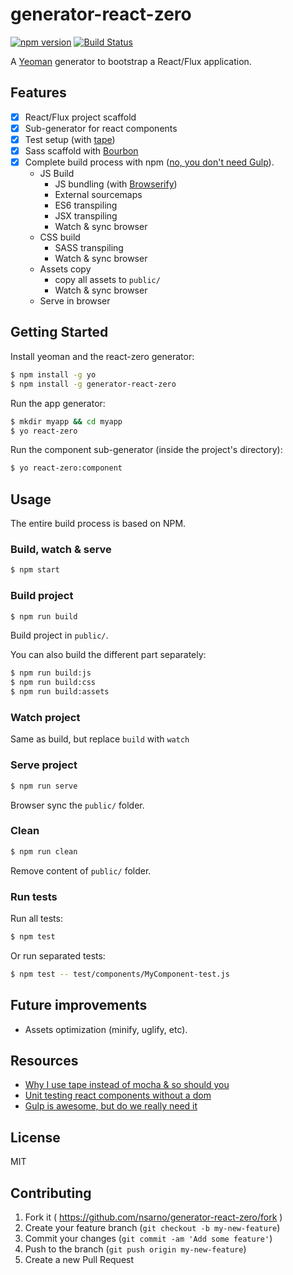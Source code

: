 # generator-react-zero
[![npm version](https://badge.fury.io/js/generator-react-zero.svg)](http://badge.fury.io/js/generator-react-zero)
[![Build Status](https://travis-ci.org/nsarno/generator-react-zero.svg)](https://travis-ci.org/nsarno/generator-react-zero)

A [Yeoman](http://yeoman.io) generator to bootstrap a React/Flux application.

## Features

- [x] React/Flux project scaffold
- [x] Sub-generator for react components
- [x] Test setup (with [tape](https://github.com/substack/tape))
- [x] Sass scaffold with [Bourbon](http://bourbon.io/)
- [x] Complete build process with npm ([no, you don't need Gulp](http://gon.to/2015/02/26/gulp-is-awesome-but-do-we-really-need-it/)).
  - JS Build
    - JS bundling (with [Browserify](http://browserify.org/)) 
    - External sourcemaps
    - ES6 transpiling
    - JSX transpiling
    - Watch & sync browser
  - CSS build
    - SASS transpiling
    - Watch & sync browser
  - Assets copy
    - copy all assets to `public/`
    - Watch & sync browser
  - Serve in browser

## Getting Started

Install yeoman and the react-zero generator:

```bash
$ npm install -g yo
$ npm install -g generator-react-zero
```

Run the app generator:

```bash
$ mkdir myapp && cd myapp
$ yo react-zero
```

Run the component sub-generator (inside the project's directory):

```bash
$ yo react-zero:component
```

## Usage

The entire build process is based on NPM.

### Build, watch & serve

```bash
$ npm start
```

### Build project

```bash
$ npm run build
```

Build project in `public/`.

You can also build the different part separately:

```bash
$ npm run build:js
$ npm run build:css
$ npm run build:assets
```

### Watch project

Same as build, but replace `build` with `watch`

### Serve project

```bash
$ npm run serve
```

Browser sync the `public/` folder.

### Clean

```bash
$ npm run clean
```

Remove content of `public/` folder.

### Run tests

Run all tests:

```bash
$ npm test
```

Or run separated tests:

```bash
$ npm test -- test/components/MyComponent-test.js
```

## Future improvements

- Assets optimization (minify, uglify, etc).

## Resources

- [Why I use tape instead of mocha & so should you](https://medium.com/javascript-scene/why-i-use-tape-instead-of-mocha-so-should-you-6aa105d8eaf4)
- [Unit testing react components without a dom](http://simonsmith.io/unit-testing-react-components-without-a-dom/)
- [Gulp is awesome, but do we really need it](http://gon.to/2015/02/26/gulp-is-awesome-but-do-we-really-need-it/)

## License

MIT

## Contributing

1. Fork it ( https://github.com/nsarno/generator-react-zero/fork )
2. Create your feature branch (`git checkout -b my-new-feature`)
3. Commit your changes (`git commit -am 'Add some feature'`)
4. Push to the branch (`git push origin my-new-feature`)
5. Create a new Pull Request
